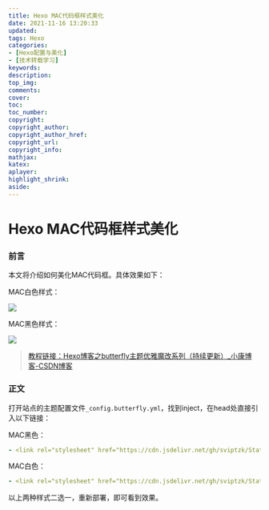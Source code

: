```yaml
---
title: Hexo MAC代码框样式美化
date: 2021-11-16 13:20:33
updated:
tags: Hexo
categories:
- [Hexo配置与美化]
- [技术转载学习]
keywords: 
description:
top_img:
comments:
cover:
toc:
toc_number:
copyright:
copyright_author:
copyright_author_href:
copyright_url:
copyright_info:
mathjax:
katex:
aplayer:
highlight_shrink:
aside: 
---
```


# Hexo MAC代码框样式美化

### 前言

本文将介绍如何美化MAC代码框。具体效果如下：

MAC白色样式：

![](https://cdn.jsdelivr.net/gh/mbfjllybl/pictures-bed/202111161315229.png)

MAC黑色样式：

![](https://cdn.jsdelivr.net/gh/mbfjllybl/pictures-bed/202111161315933.png)

> [教程链接：Hexo博客之butterfly主题优雅魔改系列（持续更新）_小康博客-CSDN博客](https://blog.csdn.net/u012208219/article/details/106883001/)

### 正文

打开站点的主题配置文件`_config.butterfly.yml`，找到inject，在head处直接引入以下链接：

MAC黑色：

````yaml
- <link rel="stylesheet" href="https://cdn.jsdelivr.net/gh/sviptzk/StaticFile_HEXO@latest/butterfly/css/macblack.css">
````

MAC白色：

```yaml
- <link rel="stylesheet" href="https://cdn.jsdelivr.net/gh/sviptzk/StaticFile_HEXO@latest/butterfly/css/macWhite.css">
```

以上两种样式二选一，重新部署，即可看到效果。

